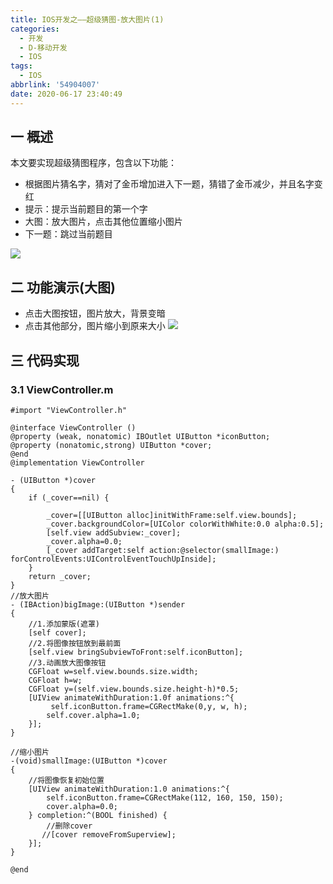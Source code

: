 ```yaml
---
title: IOS开发之——超级猜图-放大图片(1)
categories:
  - 开发
  - D-移动开发
  - IOS
tags:
  - IOS
abbrlink: '54904007'
date: 2020-06-17 23:40:49
---
```

## 一 概述
本文要实现超级猜图程序，包含以下功能：
* 根据图片猜名字，猜对了金币增加进入下一题，猜错了金币减少，并且名字变红
* 提示：提示当前题目的第一个字
* 大图：放大图片，点击其他位置缩小图片
* 下一题：跳过当前题目

<!--more-->

![][1]

## 二 功能演示(大图)
* 点击大图按钮，图片放大，背景变暗
* 点击其他部分，图片缩小到原来大小
![][2]

## 三 代码实现

### 3.1 ViewController.m

```
#import "ViewController.h"

@interface ViewController ()
@property (weak, nonatomic) IBOutlet UIButton *iconButton;
@property (nonatomic,strong) UIButton *cover;
@end
@implementation ViewController

- (UIButton *)cover
{
    if (_cover==nil) {

        _cover=[[UIButton alloc]initWithFrame:self.view.bounds];
        _cover.backgroundColor=[UIColor colorWithWhite:0.0 alpha:0.5];
        [self.view addSubview:_cover];
        _cover.alpha=0.0;
        [_cover addTarget:self action:@selector(smallImage:) forControlEvents:UIControlEventTouchUpInside];
    }
    return _cover;
}
//放大图片
- (IBAction)bigImage:(UIButton *)sender
{
    //1.添加蒙版(遮罩)
    [self cover];
    //2.将图像按钮放到最前面
    [self.view bringSubviewToFront:self.iconButton];
    //3.动画放大图像按钮
    CGFloat w=self.view.bounds.size.width;
    CGFloat h=w;
    CGFloat y=(self.view.bounds.size.height-h)*0.5;
    [UIView animateWithDuration:1.0f animations:^{
         self.iconButton.frame=CGRectMake(0,y, w, h);
        self.cover.alpha=1.0;
    }];
}

//缩小图片
-(void)smallImage:(UIButton *)cover
{
    //将图像恢复初始位置
    [UIView animateWithDuration:1.0 animations:^{
        self.iconButton.frame=CGRectMake(112, 160, 150, 150);
        cover.alpha=0.0;
    } completion:^(BOOL finished) {
        //删除cover
       //[cover removeFromSuperview];
    }];   
}

@end
```



[1]:https://cdn.staticaly.com/gh/PGzxc/CDN/master/blog-ios/ios-chaoji-caitu.gif
[2]:https://cdn.staticaly.com/gh/PGzxc/CDN/master/blog-ios/ios-chaoji-caitu-bigimage.gif
